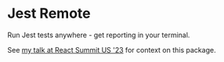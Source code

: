 # Jest Remote

Run Jest tests anywhere - get reporting in your terminal.

See [my talk at React Summit US '23](https://portal.gitnation.org/contents/local-first-persistence-and-realtime-sync-with-realm-by-mongodb) for context on this package.
